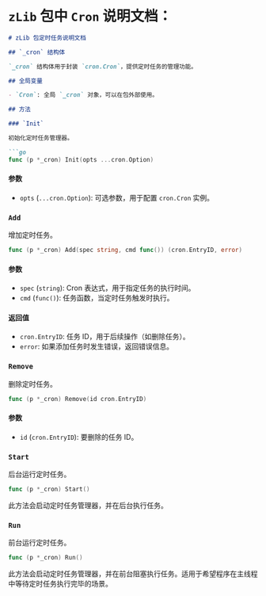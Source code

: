 # `zLib` 包中 `Cron` 说明文档：

```markdown
# zLib 包定时任务说明文档

## `_cron` 结构体

`_cron` 结构体用于封装 `cron.Cron`，提供定时任务的管理功能。

## 全局变量

- `Cron`: 全局 `_cron` 对象，可以在包外部使用。

## 方法

### `Init`

初始化定时任务管理器。

```go
func (p *_cron) Init(opts ...cron.Option)
```

#### 参数

- `opts` (`...cron.Option`): 可选参数，用于配置 `cron.Cron` 实例。

### `Add`

增加定时任务。

```go
func (p *_cron) Add(spec string, cmd func()) (cron.EntryID, error)
```

#### 参数

- `spec` (`string`): Cron 表达式，用于指定任务的执行时间。
- `cmd` (`func()`): 任务函数，当定时任务触发时执行。

#### 返回值

- `cron.EntryID`: 任务 ID，用于后续操作（如删除任务）。
- `error`: 如果添加任务时发生错误，返回错误信息。

### `Remove`

删除定时任务。

```go
func (p *_cron) Remove(id cron.EntryID)
```

#### 参数

- `id` (`cron.EntryID`): 要删除的任务 ID。

### `Start`

后台运行定时任务。

```go
func (p *_cron) Start()
```

此方法会启动定时任务管理器，并在后台执行任务。

### `Run`

前台运行定时任务。

```go
func (p *_cron) Run()
```

此方法会启动定时任务管理器，并在前台阻塞执行任务。适用于希望程序在主线程中等待定时任务执行完毕的场景。

